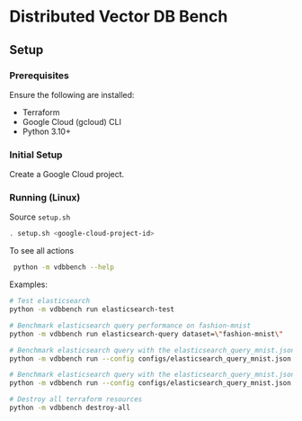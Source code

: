 # Distributed Vector DB Bench

## Setup

### Prerequisites
Ensure the following are installed:
- Terraform
- Google Cloud (gcloud) CLI
- Python 3.10+

### Initial Setup
Create a Google Cloud project.

### Running (Linux)
Source `setup.sh`
```bash
. setup.sh <google-cloud-project-id>
```
To see all actions
```bash
 python -m vdbbench --help
```

Examples:
```bash
# Test elasticsearch
python -m vdbbench run elasticsearch-test
```
```bash
# Benchmark elasticsearch query performance on fashion-mnist
python -m vdbbench run elasticsearch-query dataset=\"fashion-mnist\"
```
```bash
# Benchmark elasticsearch query with the elasticsearch_query_mnist.json config
python -m vdbbench run --config configs/elasticsearch_query_mnist.json
```
```bash
# Benchmark elasticsearch query with the elasticsearch_query_mnist.json config, overriding data.dataset
python -m vdbbench run --config configs/elasticsearch_query_mnist.json data.dataset=\"glove-25d\"
```
```bash
# Destroy all terraform resources
python -m vdbbench destroy-all
```

